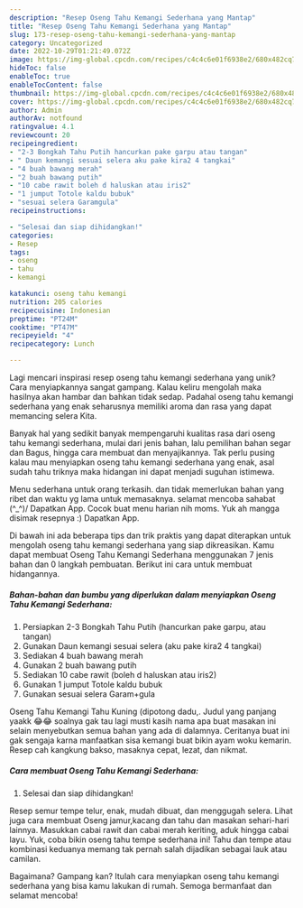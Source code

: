 ```yaml
---
description: "Resep Oseng Tahu Kemangi Sederhana yang Mantap"
title: "Resep Oseng Tahu Kemangi Sederhana yang Mantap"
slug: 173-resep-oseng-tahu-kemangi-sederhana-yang-mantap
category: Uncategorized
date: 2022-10-29T01:21:49.072Z
image: https://img-global.cpcdn.com/recipes/c4c4c6e01f6938e2/680x482cq70/oseng-tahu-kemangi-sederhana-foto-resep-utama.jpg
hideToc: false
enableToc: true
enableTocContent: false
thumbnail: https://img-global.cpcdn.com/recipes/c4c4c6e01f6938e2/680x482cq70/oseng-tahu-kemangi-sederhana-foto-resep-utama.jpg
cover: https://img-global.cpcdn.com/recipes/c4c4c6e01f6938e2/680x482cq70/oseng-tahu-kemangi-sederhana-foto-resep-utama.jpg
author: Admin
authorAv: notfound
ratingvalue: 4.1
reviewcount: 20
recipeingredient:
- "2-3 Bongkah Tahu Putih hancurkan pake garpu atau tangan"
- " Daun kemangi sesuai selera aku pake kira2 4 tangkai"
- "4 buah bawang merah"
- "2 buah bawang putih"
- "10 cabe rawit boleh d haluskan atau iris2"
- "1 jumput Totole kaldu bubuk"
- "sesuai selera Garamgula"
recipeinstructions:

- "Selesai dan siap dihidangkan!"
categories:
- Resep
tags:
- oseng
- tahu
- kemangi

katakunci: oseng tahu kemangi 
nutrition: 205 calories
recipecuisine: Indonesian
preptime: "PT24M"
cooktime: "PT47M"
recipeyield: "4"
recipecategory: Lunch

---
```





Lagi mencari inspirasi resep oseng tahu kemangi sederhana yang unik? Cara menyiapkannya sangat gampang. Kalau keliru mengolah maka hasilnya akan hambar dan bahkan tidak sedap. Padahal oseng tahu kemangi sederhana yang enak seharusnya memiliki aroma dan rasa yang dapat memancing selera Kita.





Banyak hal yang sedikit banyak mempengaruhi kualitas rasa dari oseng tahu kemangi sederhana, mulai dari jenis bahan, lalu pemilihan bahan segar dan Bagus, hingga cara membuat dan menyajikannya. Tak perlu pusing kalau mau menyiapkan oseng tahu kemangi sederhana yang enak,      asal sudah tahu triknya maka hidangan ini dapat menjadi suguhan istimewa.














Menu sederhana untuk orang terkasih. dan tidak memerlukan bahan yang ribet dan waktu yg lama untuk memasaknya. selamat mencoba sahabat (^_^)/ Dapatkan App. Cocok buat menu harian nih moms. Yuk ah mangga disimak resepnya :) Dapatkan App.






Di bawah ini ada beberapa tips dan trik praktis yang dapat diterapkan untuk mengolah oseng tahu kemangi sederhana yang siap dikreasikan. Kamu dapat membuat Oseng Tahu Kemangi Sederhana menggunakan 7 jenis bahan dan 0 langkah pembuatan. Berikut ini cara untuk membuat hidangannya.

<!--inarticleads1-->

##### Bahan-bahan dan bumbu yang diperlukan dalam menyiapkan Oseng Tahu Kemangi Sederhana:

1. Persiapkan 2-3 Bongkah Tahu Putih (hancurkan pake garpu, atau tangan)
1. Gunakan  Daun kemangi sesuai selera (aku pake kira2 4 tangkai)
1. Sediakan 4 buah bawang merah
1. Gunakan 2 buah bawang putih
1. Sediakan 10 cabe rawit (boleh d haluskan atau iris2)
1. Gunakan 1 jumput Totole kaldu bubuk
1. Gunakan sesuai selera Garam+gula


Oseng Tahu Kemangi Tahu Kuning (dipotong dadu,. Judul yang panjang yaakk 😂😂 soalnya gak tau lagi musti kasih nama apa buat masakan ini selain menyebutkan semua bahan yang ada di dalamnya. Ceritanya buat ini gak sengaja karna manfaatkan sisa kemangi buat bikin ayam woku kemarin. Resep cah kangkung bakso, masaknya cepat, lezat, dan nikmat. 

<!--inarticleads2-->

##### Cara membuat Oseng Tahu Kemangi Sederhana:


1. Selesai dan siap dihidangkan!

Resep semur tempe telur, enak, mudah dibuat, dan menggugah selera. Lihat juga cara membuat Oseng jamur,kacang dan tahu dan masakan sehari-hari lainnya. Masukkan cabai rawit dan cabai merah keriting, aduk hingga cabai layu. Yuk, coba bikin oseng tahu tempe sederhana ini! Tahu dan tempe atau kombinasi keduanya memang tak pernah salah dijadikan sebagai lauk atau camilan. 

Bagaimana? Gampang kan? Itulah cara menyiapkan oseng tahu kemangi sederhana yang bisa kamu lakukan di rumah. Semoga bermanfaat dan selamat mencoba!
